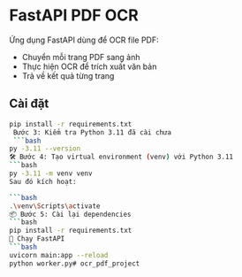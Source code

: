 # FastAPI PDF OCR

Ứng dụng FastAPI dùng để OCR file PDF:
- Chuyển mỗi trang PDF sang ảnh
- Thực hiện OCR để trích xuất văn bản
- Trả về kết quả từng trang

## Cài đặt
```bash
pip install -r requirements.txt
 Bước 3: Kiểm tra Python 3.11 đã cài chưa
 ```bash
py -3.11 --version
🛠 Bước 4: Tạo virtual environment (venv) với Python 3.11
```bash
py -3.11 -m venv venv
Sau đó kích hoạt:

```bash
.\venv\Scripts\activate
📦 Bước 5: Cài lại dependencies
```bash
pip install -r requirements.txt
🚀 Chạy FastAPI
```bash
uvicorn main:app --reload
python worker.py#   o c r _ p d f _ p r o j e c t  
 